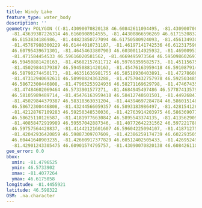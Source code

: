 ```yaml
---
title: Windy Lake
feature_type: water_body
description: ''
geometry: POLYGON ((-81.43090070820138 46.60842611094495, -81.43090070820138 46.61219967691249,
  -81.43639387226314 46.6160908914555, -81.44308866596269 46.61715208326063, -81.44772352314021
  46.6153834186986, -81.44823850727094 46.61750580924093, -81.45613493061006 46.6166804450262,
  -81.45767988300229 46.61444010731187, -81.46197141742536 46.61231759661221, -81.46420301532551
  46.60795439671301, -81.46454633807903 46.60300114925932, -81.46900953387933 46.59887309707609,
  -81.471584454533 46.59616020581562, -81.4669495973564 46.59509860269777, -81.46540464496418
  46.59450881420163, -81.45682157611712 46.59769359582573, -81.45115675067903 46.59757564428837,
  -81.45029844379387 46.59450881420163, -81.45476163959418 46.59108791434181, -81.46059812640947
  46.58790274450173, -81.46351636981755 46.58518930403891, -81.47278608417169 46.58365556021793,
  -81.47312940692611 46.58990824363288, -81.47570432757978 46.59250348530036, -81.47845090961067
  46.58672300446808, -81.47965253924936 46.58271169629798, -81.4746743593183 46.57917206024498,
  -81.47484602069464 46.5733901577271, -81.4684945497486 46.57787413579268, -81.46471799945624
  46.58105989489714, -81.45476163959418 46.58412748601501, -81.44926847553241 46.58766679854932,
  -81.45029844379387 46.58318363031204, -81.44394697284784 46.58601514812359, -81.43381895160856
  46.58672300446808, -81.43244566059357 46.5893183986497, -81.4281541261705 46.58872854724819,
  -81.42128767109283 46.59250348530036, -81.42763914203975 46.58636907745126, -81.42111600971651
  46.58625110126587, -81.41819776630842 46.5895543374135, -81.41356290913092 46.59321125691478,
  -81.40858472919989 46.59557042887346, -81.40772642231562 46.59722178813636, -81.41201795673871
  46.59757564428837, -81.41442121601607 46.59604225094107, -81.41871275043917 46.59568838477565,
  -81.42042936420859 46.59887309707609, -81.42386259174739 46.60229350550825, -81.42317594623945
  46.60441640903235, -81.42660917377829 46.60512402505433, -81.4269524965318 46.6088978210683,
  -81.42901243305475 46.60901574795757, -81.43090070820138 46.60842611094495))
geo_error: 0.0
bbox:
  xmin: -81.4796525
  ymin: 46.5733902
  xmax: -81.4077264
  ymax: 46.6175058
longitude: -81.4455921
latitude: 46.598322
OSM: .na.character
---
```

